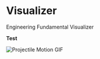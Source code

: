 # Visualizer
Engineering Fundamental Visualizer

**Test**

![Projectile Motion GIF](Visualizer-Projectile-Motion-GIF.gif)
